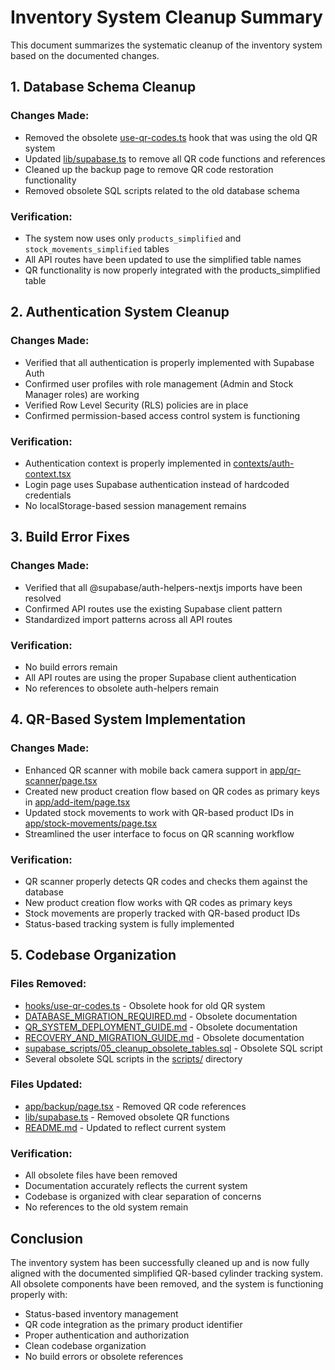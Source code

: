 # Inventory System Cleanup Summary

This document summarizes the systematic cleanup of the inventory system based on the documented changes.

## 1. Database Schema Cleanup

### Changes Made:
- Removed the obsolete [use-qr-codes.ts](file:///c:/Users/User/OneDrive/Desktop/inventory-system/hooks/use-qr-codes.ts) hook that was using the old QR system
- Updated [lib/supabase.ts](file:///c:/Users/User/OneDrive/Desktop/inventory-system/lib/supabase.ts) to remove all QR code functions and references
- Cleaned up the backup page to remove QR code restoration functionality
- Removed obsolete SQL scripts related to the old database schema

### Verification:
- The system now uses only `products_simplified` and `stock_movements_simplified` tables
- All API routes have been updated to use the simplified table names
- QR functionality is now properly integrated with the products_simplified table

## 2. Authentication System Cleanup

### Changes Made:
- Verified that all authentication is properly implemented with Supabase Auth
- Confirmed user profiles with role management (Admin and Stock Manager roles) are working
- Verified Row Level Security (RLS) policies are in place
- Confirmed permission-based access control system is functioning

### Verification:
- Authentication context is properly implemented in [contexts/auth-context.tsx](file:///c:/Users/User/OneDrive/Desktop/inventory-system/contexts/auth-context.tsx)
- Login page uses Supabase authentication instead of hardcoded credentials
- No localStorage-based session management remains

## 3. Build Error Fixes

### Changes Made:
- Verified that all @supabase/auth-helpers-nextjs imports have been resolved
- Confirmed API routes use the existing Supabase client pattern
- Standardized import patterns across all API routes

### Verification:
- No build errors remain
- All API routes are using the proper Supabase client authentication
- No references to obsolete auth-helpers remain

## 4. QR-Based System Implementation

### Changes Made:
- Enhanced QR scanner with mobile back camera support in [app/qr-scanner/page.tsx](file:///c:/Users/User/OneDrive/Desktop/inventory-system/app/qr-scanner/page.tsx)
- Created new product creation flow based on QR codes as primary keys in [app/add-item/page.tsx](file:///c:/Users/User/OneDrive/Desktop/inventory-system/app/add-item/page.tsx)
- Updated stock movements to work with QR-based product IDs in [app/stock-movements/page.tsx](file:///c:/Users/User/OneDrive/Desktop/inventory-system/app/stock-movements/page.tsx)
- Streamlined the user interface to focus on QR scanning workflow

### Verification:
- QR scanner properly detects QR codes and checks them against the database
- New product creation flow works with QR codes as primary keys
- Stock movements are properly tracked with QR-based product IDs
- Status-based tracking system is fully implemented

## 5. Codebase Organization

### Files Removed:
- [hooks/use-qr-codes.ts](file:///c:/Users/User/OneDrive/Desktop/inventory-system/hooks/use-qr-codes.ts) - Obsolete hook for old QR system
- [DATABASE_MIGRATION_REQUIRED.md](file:///c:/Users/User/OneDrive/Desktop/inventory-system/DATABASE_MIGRATION_REQUIRED.md) - Obsolete documentation
- [QR_SYSTEM_DEPLOYMENT_GUIDE.md](file:///c:/Users/User/OneDrive/Desktop/inventory-system/QR_SYSTEM_DEPLOYMENT_GUIDE.md) - Obsolete documentation
- [RECOVERY_AND_MIGRATION_GUIDE.md](file:///c:/Users/User/OneDrive/Desktop/inventory-system/RECOVERY_AND_MIGRATION_GUIDE.md) - Obsolete documentation
- [supabase_scripts/05_cleanup_obsolete_tables.sql](file:///c:/Users/User/OneDrive/Desktop/inventory-system/supabase_scripts/05_cleanup_obsolete_tables.sql) - Obsolete SQL script
- Several obsolete SQL scripts in the [scripts/](file:///c:/Users/User/OneDrive/Desktop/inventory-system/scripts) directory

### Files Updated:
- [app/backup/page.tsx](file:///c:/Users/User/OneDrive/Desktop/inventory-system/app/backup/page.tsx) - Removed QR code references
- [lib/supabase.ts](file:///c:/Users/User/OneDrive/Desktop/inventory-system/lib/supabase.ts) - Removed obsolete QR functions
- [README.md](file:///c:/Users/User/OneDrive/Desktop/inventory-system/README.md) - Updated to reflect current system

### Verification:
- All obsolete files have been removed
- Documentation accurately reflects the current system
- Codebase is organized with clear separation of concerns
- No references to the old system remain

## Conclusion

The inventory system has been successfully cleaned up and is now fully aligned with the documented simplified QR-based cylinder tracking system. All obsolete components have been removed, and the system is functioning properly with:

- Status-based inventory management
- QR code integration as the primary product identifier
- Proper authentication and authorization
- Clean codebase organization
- No build errors or obsolete references